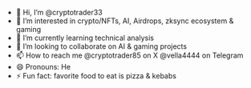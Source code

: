 - 👋 Hi, I’m @cryptotrader33
- 👀 I’m interested in crypto/NFTs, AI, Airdrops, zksync ecosystem & gaming
- 🌱 I’m currently learning technical analysis
- 💞️ I’m looking to collaborate on AI & gaming projects
- 📫 How to reach me @cryptotrader85 on X @vella4444 on Telegram
- 😄 Pronouns: He
- ⚡ Fun fact: favorite food to eat is pizza & kebabs 

<!---
cryptotrader33/cryptotrader33 is a ✨ special ✨ repository because its `README.md` (this file) appears on your GitHub profile.
You can click the Preview link to take a look at your changes.
--->
